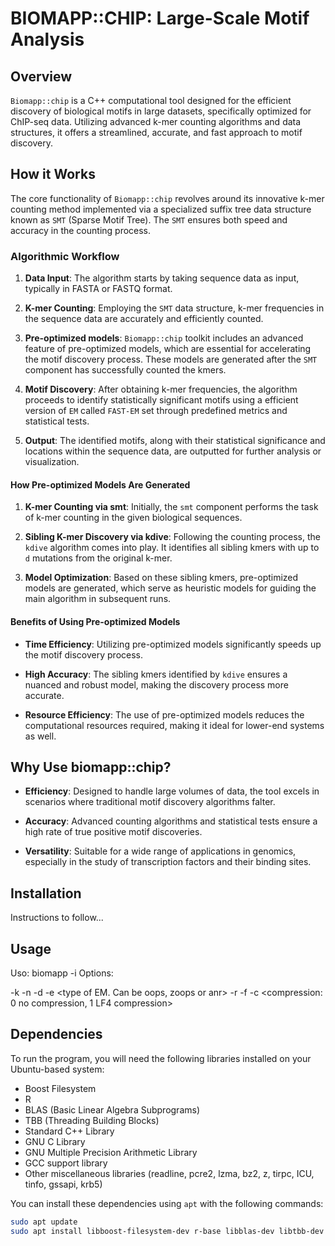 # BIOMAPP::CHIP: Large-Scale Motif Analysis

## Overview

`Biomapp::chip` is a C++ computational tool designed for the efficient discovery of biological motifs in large datasets, specifically optimized for ChIP-seq data. Utilizing advanced k-mer counting algorithms and data structures, it offers a streamlined, accurate, and fast approach to motif discovery.

## How it Works

The core functionality of `Biomapp::chip` revolves around its innovative k-mer counting method implemented via a specialized suffix tree data structure known as `SMT` (Sparse Motif Tree). The `SMT` ensures both speed and accuracy in the counting process.

### Algorithmic Workflow

1. **Data Input**: The algorithm starts by taking sequence data as input, typically in FASTA or FASTQ format.
  
2. **K-mer Counting**: Employing the `SMT` data structure, k-mer frequencies in the sequence data are accurately and efficiently counted.
   
3.  **Pre-optimized models**: `Biomapp::chip` toolkit includes an advanced feature of pre-optimized models, which are essential for accelerating the motif discovery process. These models are generated after the `SMT` component has successfully counted the kmers.
  
4. **Motif Discovery**: After obtaining k-mer frequencies, the algorithm proceeds to identify statistically significant motifs using a efficient version of `EM` called `FAST-EM` set through predefined metrics and statistical tests.

5. **Output**: The identified motifs, along with their statistical significance and locations within the sequence data, are outputted for further analysis or visualization.

#### How Pre-optimized Models Are Generated
1. **K-mer Counting via smt**: Initially, the `smt` component performs the task of k-mer counting in the given biological sequences.

2. **Sibling K-mer Discovery via kdive**: Following the counting process, the `kdive` algorithm comes into play. It identifies all sibling kmers with up to `d` mutations from the original k-mer.

3. **Model Optimization**: Based on these sibling kmers, pre-optimized models are generated, which serve as heuristic models for guiding the main algorithm in subsequent runs.

#### Benefits of Using Pre-optimized Models

- **Time Efficiency**: Utilizing pre-optimized models significantly speeds up the motif discovery process.
  
- **High Accuracy**: The sibling kmers identified by `kdive` ensures a nuanced and robust model, making the discovery process more accurate.
  
- **Resource Efficiency**: The use of pre-optimized models reduces the computational resources required, making it ideal for lower-end systems as well.

## Why Use biomapp::chip?

- **Efficiency**: Designed to handle large volumes of data, the tool excels in scenarios where traditional motif discovery algorithms falter.
  
- **Accuracy**: Advanced counting algorithms and statistical tests ensure a high rate of true positive motif discoveries.
  
- **Versatility**: Suitable for a wide range of applications in genomics, especially in the study of transcription factors and their binding sites.

## Installation

Instructions to follow...

## Usage

Uso: biomapp -i <fasta> <options>
Options:

-k <size of kmer>
-n <number of models>
-d <number of mutations>
-e <type of EM. Can be oops, zoops or anr>
-r <number of em iterations>
-f <cutoff for convervenge control>
-c <compression: 0 no compression, 1 LF4 compression>

## Dependencies

To run the program, you will need the following libraries installed on your Ubuntu-based system:

- Boost Filesystem
- R
- BLAS (Basic Linear Algebra Subprograms)
- TBB (Threading Building Blocks)
- Standard C++ Library
- GNU C Library
- GNU Multiple Precision Arithmetic Library
- GCC support library
- Other miscellaneous libraries (readline, pcre2, lzma, bz2, z, tirpc, ICU, tinfo, gssapi, krb5)

You can install these dependencies using `apt` with the following commands:

```bash
sudo apt update
sudo apt install libboost-filesystem-dev r-base libblas-dev libtbb-dev libstdc++6 libc6 libgomp1 libgcc1 libreadline8 libpcre2-dev liblzma5 libbz2-1.0 zlib1g libtirpc-dev libicu-dev libtinfo6 libgssapi-krb5-2 libkrb5-3 libk5crypto3 libcom-err2 libkrb5support0 libkeyutils1 libresolv2
```
